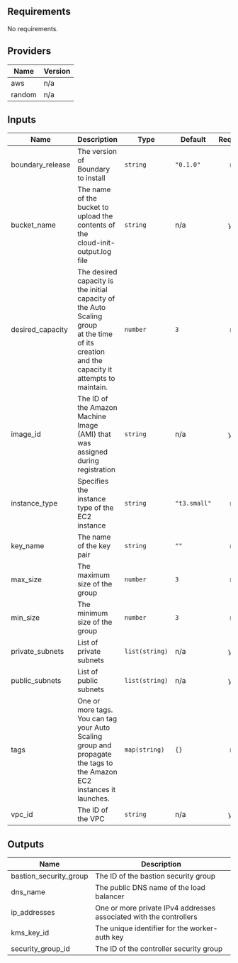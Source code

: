 <!-- BEGINNING OF PRE-COMMIT-TERRAFORM DOCS HOOK -->
## Requirements

No requirements.

## Providers

| Name | Version |
|------|---------|
| aws | n/a |
| random | n/a |

## Inputs

| Name | Description | Type | Default | Required |
|------|-------------|------|---------|:--------:|
| boundary\_release | The version of Boundary to install | `string` | `"0.1.0"` | no |
| bucket\_name | The name of the bucket to upload the contents of the<br>cloud-init-output.log file | `string` | n/a | yes |
| desired\_capacity | The desired capacity is the initial capacity of the Auto Scaling group<br>at the time of its creation and the capacity it attempts to maintain. | `number` | `3` | no |
| image\_id | The ID of the Amazon Machine Image (AMI) that was assigned during registration | `string` | n/a | yes |
| instance\_type | Specifies the instance type of the EC2 instance | `string` | `"t3.small"` | no |
| key\_name | The name of the key pair | `string` | `""` | no |
| max\_size | The maximum size of the group | `number` | `3` | no |
| min\_size | The minimum size of the group | `number` | `3` | no |
| private\_subnets | List of private subnets | `list(string)` | n/a | yes |
| public\_subnets | List of public subnets | `list(string)` | n/a | yes |
| tags | One or more tags. You can tag your Auto Scaling group and propagate the tags to<br>the Amazon EC2 instances it launches. | `map(string)` | `{}` | no |
| vpc\_id | The ID of the VPC | `string` | n/a | yes |

## Outputs

| Name | Description |
|------|-------------|
| bastion\_security\_group | The ID of the bastion security group |
| dns\_name | The public DNS name of the load balancer |
| ip\_addresses | One or more private IPv4 addresses associated with the controllers |
| kms\_key\_id | The unique identifier for the worker-auth key |
| security\_group\_id | The ID of the controller security group |

<!-- END OF PRE-COMMIT-TERRAFORM DOCS HOOK -->
